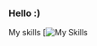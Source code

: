 ### Hello :)

My skills
[![My Skills](https://skillicons.dev/icons?i=js,ts,html,css,sass,nodejs,react,vue,laravel,php,androidstudio,kotlin,dotnet,cs,java,git,github,gitlab,docker,gcp,python,figma,unreal,blender,wordpress&perline=)
